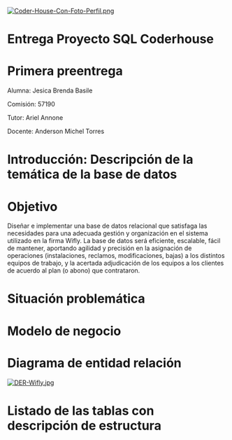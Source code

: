 [![Coder-House-Con-Foto-Perfil.png](https://i.postimg.cc/L6hRNr3w/Coder-House-Con-Foto-Perfil.png)](https://postimg.cc/qzf97DYx)

# Entrega Proyecto SQL Coderhouse

# Primera preentrega

Alumna: Jesica Brenda Basile

Comisión: 57190

Tutor: Ariel Annone

Docente: Anderson Michel Torres

# Introducción: Descripción de la temática de la base de datos

# Objetivo

Diseñar e implementar una base de datos relacional que satisfaga las necesidades para una adecuada gestión y organización en el sistema utilizado en la firma Wifly. La base de datos será eficiente, escalable, fácil de mantener, aportando agilidad y precisión en la asignación de operaciones (instalaciones, reclamos, modificaciones, bajas) a los distintos equipos de trabajo, y la acertada adjudicación de los equipos a los clientes de acuerdo al plan (o abono) que contrataron.

# Situación problemática

# Modelo de negocio

# Diagrama de entidad relación

[![DER-Wifly.jpg](https://i.postimg.cc/zX8MbDY1/DER-Wifly.jpg)](https://postimg.cc/V5Z428N7)

# Listado de las tablas con descripción de estructura


